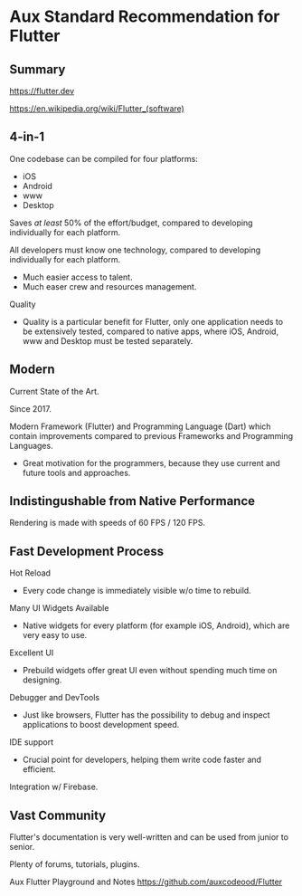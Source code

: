 # Aux Standard Recommendation for Flutter

## Summary

https://flutter.dev

https://en.wikipedia.org/wiki/Flutter_(software)

## 4-in-1

One codebase can be compiled for four platforms:

* iOS
* Android
* www
* Desktop

Saves _at least_ 50% of the effort/budget, compared to developing individually for each platform.

All developers must know one technology, compared to developing individually for each platform.

* Much easier access to talent.
* Much easer crew and resources management.

Quality

* Quality is a particular benefit for Flutter, only one application needs to be extensively tested, compared to native apps, where iOS, Android, www and Desktop must be tested separately.

## Modern

Current State of the Art.

Since 2017.

Modern Framework (Flutter) and Programming Language (Dart) which contain improvements compared to previous Frameworks and Programming Languages.

* Great motivation for the programmers, because they use current and future tools and approaches.

## Indistingushable from Native Performance

Rendering is made with speeds of 60 FPS / 120 FPS.

## Fast Development Process 

Hot Reload

* Every code change is immediately visible w/o time to rebuild.

Many UI Widgets Available

* Native widgets for every platform (for example iOS, Android), which are very easy to use.

Excellent UI

* Prebuild widgets offer great UI even without spending much time on designing.

Debugger and DevTools

* Just like browsers, Flutter has the possibility to debug and inspect applications to boost development speed.

IDE support

* Crucial point for developers, helping them write code faster and efficient.

Integration w/ Firebase.

## Vast Community

Flutter's documentation is very well-written and can be used from junior to senior.

Plenty of forums, tutorials, plugins.

Aux Flutter Playground and Notes https://github.com/auxcodeood/Flutter
